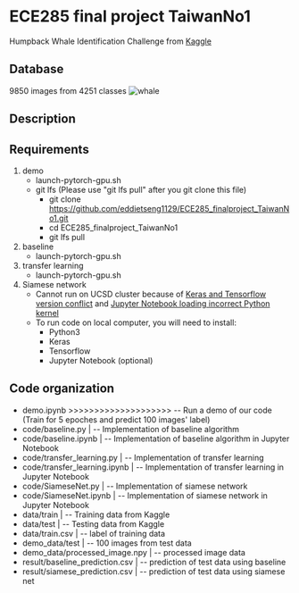 # ECE285 final project TaiwanNo1
Humpback Whale Identification Challenge from [Kaggle](https://www.kaggle.com/c/whale-categorization-playground)
## Database
9850 images from 4251 classes
![whale](https://kaggle2.blob.core.windows.net/competitions/kaggle/3333/media/happy-whale.jpg "whale example")
## Description

## Requirements
1. demo
   - launch-pytorch-gpu.sh
   - git lfs (Please use "git lfs pull" after you git clone this file)
     - git clone https://github.com/eddietseng1129/ECE285_finalproject_TaiwanNo1.git
     - cd ECE285_finalproject_TaiwanNo1
     - git lfs pull
2. baseline
   - launch-pytorch-gpu.sh
3. transfer learning
   - launch-pytorch-gpu.sh
4. Siamese network
   - Cannot run on UCSD cluster because of [Keras and Tensorflow version conflict](https://github.com/keras-team/keras/issues/9900) and [Jupyter Notebook loading incorrect Python kernel](https://github.com/jupyter/notebook/issues/2563)
   - To run code on local computer, you will need to install:
     - Python3
     - Keras
     - Tensorflow
     - Jupyter Notebook (optional)
   
## Code organization
- demo.ipynb    >>>>>>>>>>>>>>>>>>>> -- Run a demo of our code (Train for 5 epoches and predict 100 images' label)
- code/baseline.py                 | -- Implementation of baseline algorithm
- code/baseline.ipynb              | -- Implementation of baseline algorithm in Jupyter Notebook
- code/transfer_learning.py        | -- Implementation of transfer learning
- code/transfer_learning.ipynb     | -- Implementation of transfer learning in Jupyter Notebook
- code/SiameseNet.py               | -- Implementation of siamese network
- code/SiameseNet.ipynb            | -- Implementation of siamese network in Jupyter Notebook
- data/train                       | -- Training data from Kaggle 
- data/test                        | -- Testing data from Kaggle
- data/train.csv                   | -- label of training data
- demo_data/test                   | -- 100 images from test data
- demo_data/processed_image.npy    | -- processed image data
- result/baseline_prediction.csv   | -- prediction of test data using baseline
- result/siamese_prediction.csv    | -- prediction of test data using siamese net
